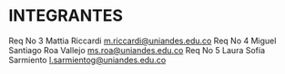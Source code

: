 # INTEGRANTES
Req No 3 Mattia Riccardi m.riccardi@uniandes.edu.co
Req No 4 Miguel Santiago Roa Vallejo ms.roa@uniandes.edu.co
Req No 5 Laura Sofía Sarmiento l.sarmientog@uniandes.edu.co
